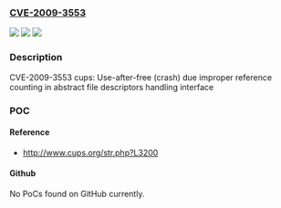 ### [CVE-2009-3553](https://cve.mitre.org/cgi-bin/cvename.cgi?name=CVE-2009-3553)
![](https://img.shields.io/static/v1?label=Product&message=Red%20Hat%20Enterprise%20Linux%205&color=blue)
![](https://img.shields.io/static/v1?label=Version&message=!%201%3A1.3.7-11.el5_4.4%20&color=brighgreen)
![](https://img.shields.io/static/v1?label=Vulnerability&message=Use%20After%20Free&color=brighgreen)

### Description

CVE-2009-3553 cups: Use-after-free (crash) due improper reference counting in abstract file descriptors handling interface

### POC

#### Reference
- http://www.cups.org/str.php?L3200

#### Github
No PoCs found on GitHub currently.

